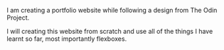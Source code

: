 I am creating a portfolio website while following a design from The Odin Project.

I will creating this website from scratch and use all of the things I have learnt so far, most importantly flexboxes. 

